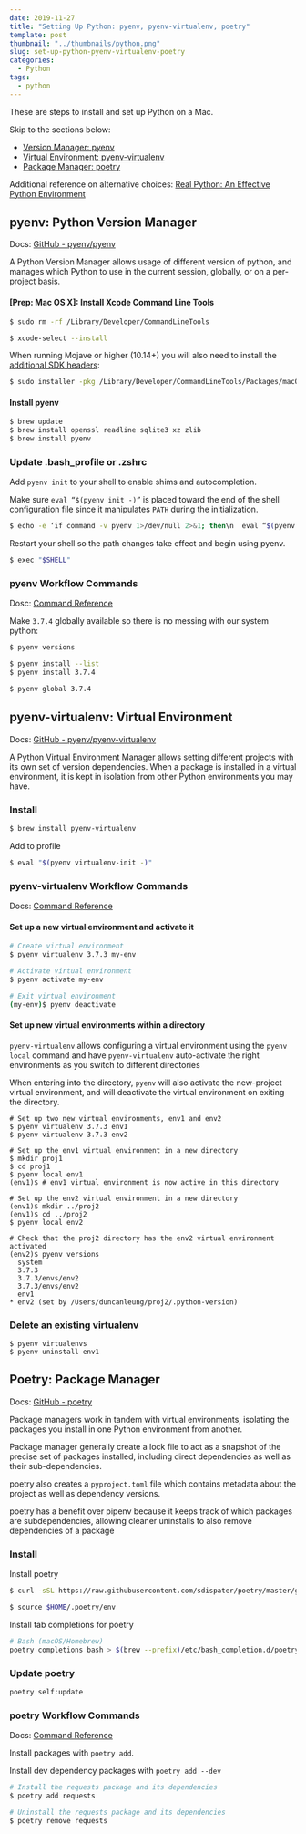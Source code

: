 ```yaml
---
date: 2019-11-27
title: "Setting Up Python: pyenv, pyenv-virtualenv, poetry"
template: post
thumbnail: "../thumbnails/python.png"
slug: set-up-python-pyenv-virtualenv-poetry
categories:
  - Python
tags:
  - python
---
```


These are steps to install and set up Python on a Mac.

Skip to the sections below:

- [Version Manager: pyenv](#pyenv-python-version-manager)
- [Virtual Environment: pyenv-virtualenv](#pyenv-virtualenv-virtual-environment)
- [Package Manager: poetry](#poetry-package-manager)

Additional reference on alternative choices: [Real Python: An Effective Python Environment](https://realpython.com/effective-python-environment)

## pyenv: Python Version Manager
Docs: [GitHub - pyenv/pyenv](https://github.com/pyenv/pyenv)

A Python Version Manager allows usage of different version of python, and manages which Python to use in the current session, globally, or on a per-project basis.

#### [Prep: Mac OS X]: Install Xcode Command Line Tools

```bash
$ sudo rm -rf /Library/Developer/CommandLineTools

$ xcode-select --install
```

When running Mojave or higher (10.14+) you will also need to install the [additional SDK headers](https://developer.apple.com/documentation/xcode_release_notes/xcode_10_release_notes#3035624):

```bash
$ sudo installer -pkg /Library/Developer/CommandLineTools/Packages/macOS_SDK_headers_for_macOS_10.14.pkg -target /
```

#### Install pyenv

```bash
$ brew update
$ brew install openssl readline sqlite3 xz zlib
$ brew install pyenv
```

### Update .bash_profile or .zshrc

Add `pyenv init` to your shell to enable shims and autocompletion.

Make sure `eval “$(pyenv init -)”` is placed toward the end of the shell configuration file since it manipulates `PATH` during the initialization.


```bash
$ echo -e ‘if command -v pyenv 1>/dev/null 2>&1; then\n  eval “$(pyenv init -)”\nfi’ >> ~/.zshenv
```

Restart your shell so the path changes take effect and begin using pyenv.

```bash
$ exec "$SHELL"
```

### pyenv Workflow Commands
Dosc: [Command Reference](https://github.com/pyenv/pyenv#command-reference)

Make `3.7.4` globally available so there is no messing with our system python:

```bash
$ pyenv versions

$ pyenv install --list
$ pyenv install 3.7.4

$ pyenv global 3.7.4
```

## pyenv-virtualenv: Virtual Environment
Docs: [GitHub - pyenv/pyenv-virtualenv](https://github.com/pyenv/pyenv-virtualenv)

A Python Virtual Environment Manager allows setting different projects with its own set of version dependencies.
When a package is installed in a virtual environment, it is kept in isolation from other Python environments you may have.

### Install

```bash
$ brew install pyenv-virtualenv
```

Add to profile
```bash
$ eval "$(pyenv virtualenv-init -)"
```

### pyenv-virtualenv Workflow Commands
Docs: [Command Reference](https://github.com/pyenv/pyenv-virtualenv#usage)

#### Set up a new virtual environment and activate it

```bash
# Create virtual environment
$ pyenv virtualenv 3.7.3 my-env

# Activate virtual environment
$ pyenv activate my-env

# Exit virtual environment
(my-env)$ pyenv deactivate
```

#### Set up new virtual environments within a directory

`pyenv-virtualenv` allows configuring a virtual environment using the `pyenv local` command and have `pyenv-virtualenv` auto-activate the right environments as you switch to different directories

When entering into the directory, `pyenv` will also activate the new-project virtual environment, and will deactivate the virtual environment on exiting the directory.

```bash{8,14,23}
# Set up two new virtual environments, env1 and env2
$ pyenv virtualenv 3.7.3 env1
$ pyenv virtualenv 3.7.3 env2

# Set up the env1 virtual environment in a new directory
$ mkdir proj1
$ cd proj1
$ pyenv local env1
(env1)$ # env1 virtual environment is now active in this directory

# Set up the env2 virtual environment in a new directory
(env1)$ mkdir ../proj2
(env1)$ cd ../proj2
$ pyenv local env2

# Check that the proj2 directory has the env2 virtual environment activated
(env2)$ pyenv versions
  system
  3.7.3
  3.7.3/envs/env2
  3.7.3/envs/env2
  env1
* env2 (set by /Users/duncanleung/proj2/.python-version)
```

### Delete an existing virtualenv

```bash{2}
$ pyenv virtualenvs
$ pyenv uninstall env1
```

## Poetry: Package Manager
Docs: [GitHub - poetry](https://github.com/sdispater/poetry)

Package managers work in tandem with virtual environments, isolating the packages you install in one Python environment from another.

Package manager generally create a lock file to act as a snapshot of the precise set of packages installed, including direct dependencies as well as their sub-dependencies.

poetry also creates a `pyproject.toml` file which contains metadata about the project as well as dependency versions.

poetry has a benefit over pipenv because it keeps track of which packages are subdependencies, allowing cleaner uninstalls to also remove dependencies of a package


### Install


Install poetry

```bash
$ curl -sSL https://raw.githubusercontent.com/sdispater/poetry/master/get-poetry.py | python

$ source $HOME/.poetry/env
```

Install tab completions for poetry

```bash
# Bash (macOS/Homebrew)
poetry completions bash > $(brew --prefix)/etc/bash_completion.d/poetry.bash-completion
```

### Update poetry

```bash
poetry self:update
```

### poetry Workflow Commands
Docs: [Command Reference](https://github.com/sdispater/poetry#commands)

Install packages with `poetry add`.

Install dev dependency packages with `poetry add --dev`

```bash
# Install the requests package and its dependencies
$ poetry add requests

# Uninstall the requests package and its dependencies
$ poetry remove requests
```
